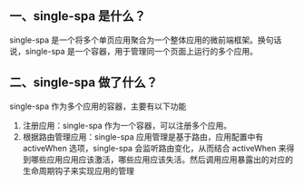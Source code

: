 ## 一、single-spa 是什么？
single-spa 是一个将多个单页应用聚合为一个整体应用的微前端框架。换句话说，single-spa 是一个容器，用于管理同一个页面上运行的多个应用。
## 二、single-spa 做了什么？
single-spa 作为多个应用的容器，主要有以下功能
1. 注册应用：single-spa 作为一个容器，可以注册多个应用。
2. 根据路由管理应用：single-spa 应用管理是基于路由，应用配置中有 activeWhen 选项，single-spa 会监听路由变化，从而结合 activeWhen 来得到哪些应用应用应该激活，哪些应用应该失活。然后调用应用暴露出的对应的生命周期钩子来实现应用的管理